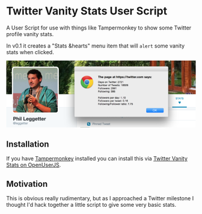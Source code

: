 # Twitter Vanity Stats User Script

A User Script for use with things like Tampermonkey to show some Twitter profile vanity stats.

In v0.1 it creates a "Stats &hearts" menu item that will `alert` some vanity stats when clicked.

![](docs/leggetter-vanity-stats.png)

## Installation

If you have [Tampermonkey](http://tampermonkey.net/) installed you can install this via [Twitter Vanity Stats on OpenUserJS](https://openuserjs.org/scripts/leggetter/Twitter_Vanity_Stats).

## Motivation

This is obvious really rudimentary, but as I approached a Twitter milestone I thought I'd hack together a little script to give some very basic stats.
